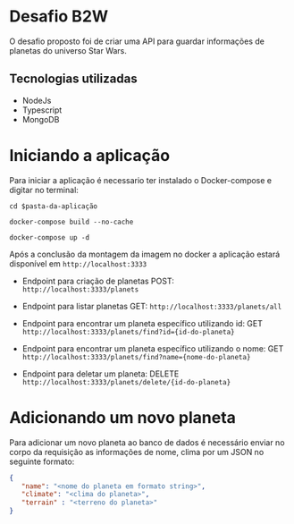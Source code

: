 # Desafio B2W 

O desafio proposto foi de criar uma API para guardar informações de planetas do universo Star Wars.

## Tecnologias utilizadas

- NodeJs
- Typescript
- MongoDB

# Iniciando a aplicação

Para iniciar a aplicação é necessario ter instalado o Docker-compose e digitar no terminal:

  `cd $pasta-da-aplicação`

  `docker-compose build --no-cache`

  `docker-compose up -d`

Após a conclusão da montagem da imagem no docker a aplicação estará disponível em `http://localhost:3333`

  * Endpoint para criação de planetas POST: `http://localhost:3333/planets`

  * Endpoint para listar planetas GET: `http://localhost:3333/planets/all`

  * Endpoint para encontrar um planeta específico utilizando id: GET `http://localhost:3333/planets/find?id={id-do-planeta}`

  * Endpoint para encontrar um planeta específico utilizando o nome: GET `http://localhost:3333/planets/find?name={nome-do-planeta}`

  * Endpoint para deletar um planeta: DELETE `http://localhost:3333/planets/delete/{id-do-planeta}`


# Adicionando um novo planeta

Para adicionar um novo planeta ao banco de dados é necessário enviar no corpo da requisição as informações de nome, clima por um JSON no seguinte formato:

```json
{
   "name": "<nome do planeta em formato string>",
   "climate": "<clima do planeta>",
   "terrain" : "<terreno do planeta>"
}
```

